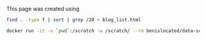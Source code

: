 
This page was created using
```bash
find . -type f | sort | grep /20 > blog_list.html
```

```bash
docker run -it -v `pwd`:/scratch -w /scratch/ --rm benislocated/data-science-jupyter python3 /scratch/convert_feedatom_from_google_takeout_to_flat_html_files.py
```

